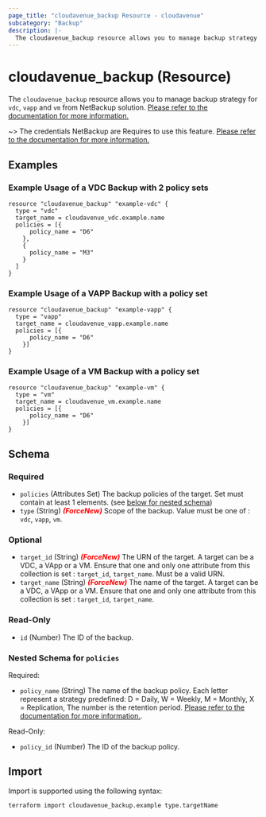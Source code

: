 ```yaml
---
page_title: "cloudavenue_backup Resource - cloudavenue"
subcategory: "Backup"
description: |-
  The cloudavenue_backup resource allows you to manage backup strategy for vdc, vapp and vm from NetBackup solution. Please refer to the documentation for more information. https://wiki.cloudavenue.orange-business.com/wiki/Backup
---
```


# cloudavenue_backup (Resource)

The `cloudavenue_backup` resource allows you to manage backup strategy for `vdc`, `vapp` and `vm` from NetBackup solution. [Please refer to the documentation for more information.](https://wiki.cloudavenue.orange-business.com/wiki/Backup)

 ~> The credentials NetBackup are Requires to use this feature. [Please refer to the documentation for more information.](https://registry.terraform.io/providers/orange-cloudavenue/cloudavenue/latest/docs#netbackup-configuration)

## Examples
### Example Usage of a VDC Backup with 2 policy sets
```hcl
resource "cloudavenue_backup" "example-vdc" {
  type = "vdc"
  target_name = cloudavenue_vdc.example.name
  policies = [{
      policy_name = "D6"
    },
    {
      policy_name = "M3"
    }
  ]
}
```

### Example Usage of a VAPP Backup with a policy set
```hcl
resource "cloudavenue_backup" "example-vapp" {
  type = "vapp"
  target_name = cloudavenue_vapp.example.name
  policies = [{
      policy_name = "D6"
    }]
}
```

### Example Usage of a VM Backup with a policy set
```hcl
resource "cloudavenue_backup" "example-vm" {
  type = "vm"
  target_name = cloudavenue_vm.example.name
  policies = [{
      policy_name = "D6"
    }]
}
```

<!-- schema generated by tfplugindocs -->
## Schema

### Required

- `policies` (Attributes Set) The backup policies of the target. Set must contain at least 1 elements. (see [below for nested schema](#nestedatt--policies))
- `type` (String) <i style="color:red;font-weight: bold">(ForceNew)</i> Scope of the backup. Value must be one of : `vdc`, `vapp`, `vm`.

### Optional

- `target_id` (String) <i style="color:red;font-weight: bold">(ForceNew)</i> The URN of the target. A target can be a VDC, a VApp or a VM. Ensure that one and only one attribute from this collection is set : `target_id`, `target_name`. Must be a valid URN.
- `target_name` (String) <i style="color:red;font-weight: bold">(ForceNew)</i> The name of the target. A target can be a VDC, a VApp or a VM. Ensure that one and only one attribute from this collection is set : `target_id`, `target_name`.

### Read-Only

- `id` (Number) The ID of the backup.

<a id="nestedatt--policies"></a>
### Nested Schema for `policies`

Required:

- `policy_name` (String) The name of the backup policy. Each letter represent a strategy predefined: D = Daily, W = Weekly, M = Monthly, X = Replication, The number is the retention period. [Please refer to the documentation for more information.](https://wiki.cloudavenue.orange-business.com/wiki/Backup).

Read-Only:

- `policy_id` (Number) The ID of the backup policy.

## Import

Import is supported using the following syntax:
```shell
terraform import cloudavenue_backup.example type.targetName
```